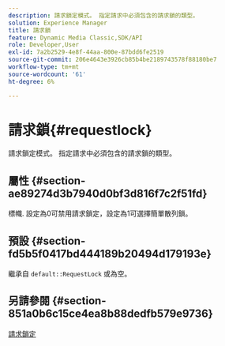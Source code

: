 ```yaml
---
description: 請求鎖定模式。 指定請求中必須包含的請求鎖的類型。
solution: Experience Manager
title: 請求鎖
feature: Dynamic Media Classic,SDK/API
role: Developer,User
exl-id: 7a2b2529-4e8f-44aa-800e-87bdd6fe2519
source-git-commit: 206e4643e3926cb85b4be2189743578f88180be7
workflow-type: tm+mt
source-wordcount: '61'
ht-degree: 6%

---
```


# 請求鎖{#requestlock}

請求鎖定模式。 指定請求中必須包含的請求鎖的類型。

## 屬性 {#section-ae89274d3b7940d0bf3d816f7c2f51fd}

標幟. 設定為0可禁用請求鎖定，設定為1可選擇簡單散列鎖。

## 預設 {#section-fd5b5f0417bd444189b20494d179193e}

繼承自 `default::RequestLock` 或為空。

## 另請參閱 {#section-851a0b6c15ce4ea8b88dedfb579e9736}

[請求鎖定](../../../../../is-api/image-catalog/image-serving-api-ref/c-image-catalog-reference/c-attributes-reference/r-requestlock.md#reference-8bbe2f581be847d3b9fa123e8e5e94b0)
